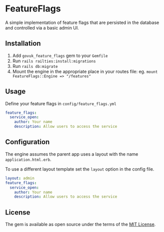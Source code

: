 # FeatureFlags

A simple implementation of feature flags that are persisted in the database and controlled via
a basic admin UI.

## Installation

1. Add `govuk_feature_flags` gem to your `Gemfile`
1. Run `rails railties:install:migrations`
1. Run `rails db:migrate`
1. Mount the engine in the appropriate place in your routes file: eg. `mount FeatureFlags::Engine => "/features"`

## Usage

Define your feature flags in `config/feature_flags.yml`

```yaml
feature_flags:
  service_open:
    author: Your name
    description: Allow users to access the service
```

## Configuration

The engine assumes the parent app uses a layout with the name `application.html.erb`.

To use a different layout template set the `layout` option in the config file.

```yaml
layout: admin
feature_flags:
  service_open:
    author: Your name
    description: Allow users to access the service
```

## License

The gem is available as open source under the terms of the [MIT License](https://opensource.org/licenses/MIT).
